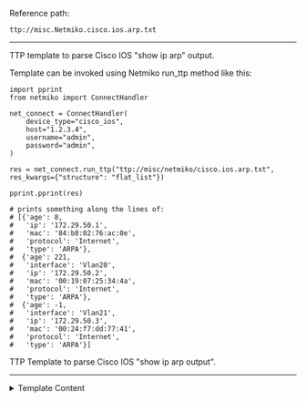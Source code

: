 Reference path:
```
ttp://misc.Netmiko.cisco.ios.arp.txt
```

---



TTP template to parse Cisco IOS "show ip arp" output.

Template can be invoked using Netmiko run_ttp method like this:
```
import pprint 
from netmiko import ConnectHandler

net_connect = ConnectHandler(
	device_type="cisco_ios",
	host="1.2.3.4",
	username="admin",
	password="admin",
)

res = net_connect.run_ttp("ttp://misc/netmiko/cisco.ios.arp.txt", res_kwargs={"structure": "flat_list"})

pprint.pprint(res)

# prints something along the lines of:
# [{'age': 8,
#   'ip': '172.29.50.1',
#   'mac': '84:b8:02:76:ac:0e',
#   'protocol': 'Internet',
#   'type': 'ARPA'},
#  {'age': 221,
#   'interface': 'Vlan20',
#   'ip': '172.29.50.2',
#   'mac': '00:19:07:25:34:4a',
#   'protocol': 'Internet',
#   'type': 'ARPA'},
#  {'age': -1,
#   'interface': 'Vlan21',
#   'ip': '172.29.50.3',
#   'mac': '00:24:f7:dd:77:41',
#   'protocol': 'Internet',
#   'type': 'ARPA'}]
```


TTP Template to parse Cisco IOS "show ip arp output".



---

<details><summary>Template Content</summary>
```
<doc>
TTP template to parse Cisco IOS "show ip arp" output.

Template can be invoked using Netmiko run_ttp method like this:
```
import pprint 
from netmiko import ConnectHandler

net_connect = ConnectHandler(
	device_type="cisco_ios",
	host="1.2.3.4",
	username="admin",
	password="admin",
)

res = net_connect.run_ttp("ttp://misc/netmiko/cisco.ios.arp.txt", res_kwargs={"structure": "flat_list"})

pprint.pprint(res)

# prints something along the lines of:
# [{'age': 8,
#   'ip': '172.29.50.1',
#   'mac': '84:b8:02:76:ac:0e',
#   'protocol': 'Internet',
#   'type': 'ARPA'},
#  {'age': 221,
#   'interface': 'Vlan20',
#   'ip': '172.29.50.2',
#   'mac': '00:19:07:25:34:4a',
#   'protocol': 'Internet',
#   'type': 'ARPA'},
#  {'age': -1,
#   'interface': 'Vlan21',
#   'ip': '172.29.50.3',
#   'mac': '00:24:f7:dd:77:41',
#   'protocol': 'Internet',
#   'type': 'ARPA'}]
```
</doc>


<input>
commands = [
    "show ip arp"
]
</input>

<extend template="ttp://platform/cisco_ios_show_ip_arp.txt"/>
```
</details>